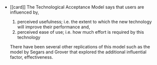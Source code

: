 - [[card]] The Technological Acceptance Model says that users are influenced by,
  1. perceived usefulness; i.e. the extent to which the new technology will improve their performance and,
  2. perceived ease of use; i.e. how much effort is required by this technology
  
  There have been several other replications of this model such as the model by Segars and Grover that explored the additional influential factor, effectiveness.